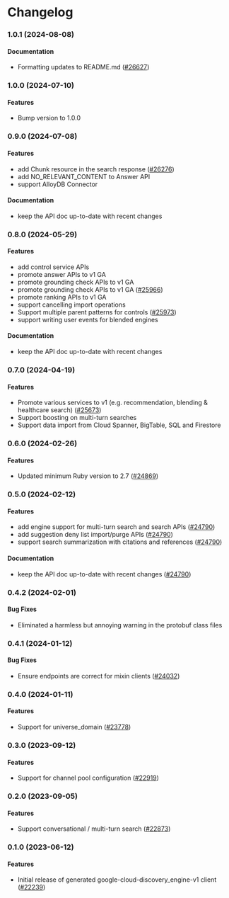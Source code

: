# Changelog

### 1.0.1 (2024-08-08)

#### Documentation

* Formatting updates to README.md ([#26627](https://github.com/googleapis/google-cloud-ruby/issues/26627)) 

### 1.0.0 (2024-07-10)

#### Features

* Bump version to 1.0.0 

### 0.9.0 (2024-07-08)

#### Features

* add Chunk resource in the search response ([#26276](https://github.com/googleapis/google-cloud-ruby/issues/26276)) 
* add NO_RELEVANT_CONTENT to Answer API 
* support AlloyDB Connector 
#### Documentation

* keep the API doc up-to-date with recent changes 

### 0.8.0 (2024-05-29)

#### Features

* add control service APIs 
* promote answer APIs to v1 GA 
* promote grounding check APIs to v1 GA 
* promote grounding check APIs to v1 GA ([#25966](https://github.com/googleapis/google-cloud-ruby/issues/25966)) 
* promote ranking APIs to v1 GA 
* support cancelling import operations 
* Support multiple parent patterns for controls ([#25973](https://github.com/googleapis/google-cloud-ruby/issues/25973)) 
* support writing user events for blended engines 
#### Documentation

* keep the API doc up-to-date with recent changes 

### 0.7.0 (2024-04-19)

#### Features

* Promote various services to v1 (e.g. recommendation, blending & healthcare search) ([#25673](https://github.com/googleapis/google-cloud-ruby/issues/25673)) 
* Support boosting on multi-turn searches 
* Support data import from Cloud Spanner, BigTable, SQL and Firestore 

### 0.6.0 (2024-02-26)

#### Features

* Updated minimum Ruby version to 2.7 ([#24869](https://github.com/googleapis/google-cloud-ruby/issues/24869)) 

### 0.5.0 (2024-02-12)

#### Features

* add engine support for multi-turn search and search APIs ([#24790](https://github.com/googleapis/google-cloud-ruby/issues/24790)) 
* add suggestion deny list import/purge APIs ([#24790](https://github.com/googleapis/google-cloud-ruby/issues/24790)) 
* support search summarization with citations and references ([#24790](https://github.com/googleapis/google-cloud-ruby/issues/24790)) 
#### Documentation

* keep the API doc up-to-date with recent changes ([#24790](https://github.com/googleapis/google-cloud-ruby/issues/24790)) 

### 0.4.2 (2024-02-01)

#### Bug Fixes

* Eliminated a harmless but annoying warning in the protobuf class files 

### 0.4.1 (2024-01-12)

#### Bug Fixes

* Ensure endpoints are correct for mixin clients ([#24032](https://github.com/googleapis/google-cloud-ruby/issues/24032)) 

### 0.4.0 (2024-01-11)

#### Features

* Support for universe_domain ([#23778](https://github.com/googleapis/google-cloud-ruby/issues/23778)) 

### 0.3.0 (2023-09-12)

#### Features

* Support for channel pool configuration ([#22919](https://github.com/googleapis/google-cloud-ruby/issues/22919)) 

### 0.2.0 (2023-09-05)

#### Features

* Support conversational / multi-turn search ([#22873](https://github.com/googleapis/google-cloud-ruby/issues/22873)) 

### 0.1.0 (2023-06-12)

#### Features

* Initial release of generated google-cloud-discovery_engine-v1 client ([#22239](https://github.com/googleapis/google-cloud-ruby/issues/22239))
